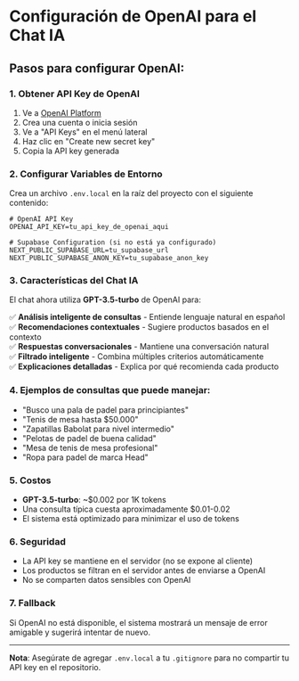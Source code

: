 # Configuración de OpenAI para el Chat IA

## Pasos para configurar OpenAI:

### 1. Obtener API Key de OpenAI
1. Ve a [OpenAI Platform](https://platform.openai.com/)
2. Crea una cuenta o inicia sesión
3. Ve a "API Keys" en el menú lateral
4. Haz clic en "Create new secret key"
5. Copia la API key generada

### 2. Configurar Variables de Entorno
Crea un archivo `.env.local` en la raíz del proyecto con el siguiente contenido:

```env
# OpenAI API Key
OPENAI_API_KEY=tu_api_key_de_openai_aqui

# Supabase Configuration (si no está ya configurado)
NEXT_PUBLIC_SUPABASE_URL=tu_supabase_url
NEXT_PUBLIC_SUPABASE_ANON_KEY=tu_supabase_anon_key
```

### 3. Características del Chat IA

El chat ahora utiliza **GPT-3.5-turbo** de OpenAI para:

✅ **Análisis inteligente de consultas** - Entiende lenguaje natural en español  
✅ **Recomendaciones contextuales** - Sugiere productos basados en el contexto  
✅ **Respuestas conversacionales** - Mantiene una conversación natural  
✅ **Filtrado inteligente** - Combina múltiples criterios automáticamente  
✅ **Explicaciones detalladas** - Explica por qué recomienda cada producto  

### 4. Ejemplos de consultas que puede manejar:

- "Busco una pala de padel para principiantes"
- "Tenis de mesa hasta $50.000"
- "Zapatillas Babolat para nivel intermedio"
- "Pelotas de padel de buena calidad"
- "Mesa de tenis de mesa profesional"
- "Ropa para padel de marca Head"

### 5. Costos

- **GPT-3.5-turbo**: ~$0.002 por 1K tokens
- Una consulta típica cuesta aproximadamente $0.01-0.02
- El sistema está optimizado para minimizar el uso de tokens

### 6. Seguridad

- La API key se mantiene en el servidor (no se expone al cliente)
- Los productos se filtran en el servidor antes de enviarse a OpenAI
- No se comparten datos sensibles con OpenAI

### 7. Fallback

Si OpenAI no está disponible, el sistema mostrará un mensaje de error amigable y sugerirá intentar de nuevo.

---

**Nota**: Asegúrate de agregar `.env.local` a tu `.gitignore` para no compartir tu API key en el repositorio. 